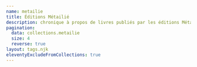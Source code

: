 ```yaml
---
name: metailie
title: Éditions Métailié
description: chronique à propos de livres publiés par les éditions Métailié
pagination:
  data: collections.metailie
  size: 4
  reverse: true
layout: tags.njk
eleventyExcludeFromCollections: true
---
```

